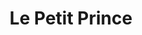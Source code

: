 ---
layout: portfolio
title: Le Petit Prince
# FB and Jekyll SEO Tag values
description: An illustrated interpretation of the famous character of The Little Prince by Antoine de Saint-Exupéry. 
image: /assets/images/portfolio/2017-05-14-petitPrinceCorrected-400.jpg
# End FB and Jekyll SEO Tag values
categories: 
    - homepage
    - illustration
pretty_category: Illustration
pretty_title: Le Petit Prince
permalink: /portfolio/illustration/lepetitprince
sort_number: 06
masonryimage: /assets/images/portfolio/2017-05-14-petitPrinceCorrected-400.jpg
fullsizeimage: /assets/images/portfolio/2017-05-14-petitPrinceCorrected-1500.jpg
work_details:
    - Digital Illustration, 2019
    - A personal take on the main character of the famous novel of <strong>The Little Prince</strong> by Antoine de St. Exupéry.
    - "Tools used: Adobe Photoshop"
---